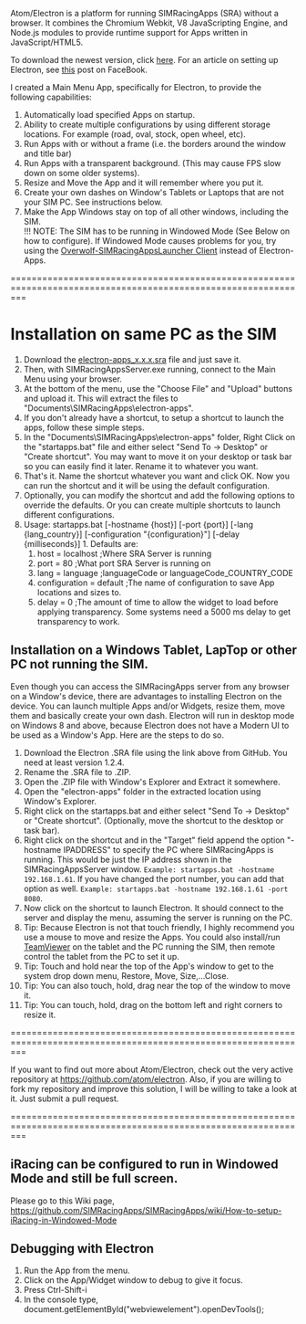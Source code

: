 Atom/Electron is a platform for running SIMRacingApps (SRA) without a browser.
It combines the Chromium Webkit, V8 JavaScripting Engine, and Node.js
modules to provide runtime support for Apps written in JavaScript/HTML5.

To download the newest version, click [here](https://github.com/SIMRacingApps/SIMRacingAppsElectron/releases/latest). For an article on setting up Electron, see [this](https://www.facebook.com/notes/simracingapps/electron-a-html-client-for-simracingapps/1196997937076853) post on FaceBook.

I created a Main Menu App, specifically for Electron, to provide the following capabilities:

1. Automatically load specified Apps on startup.
2. Ability to create multiple configurations by using different storage locations. 
     For example (road, oval, stock, open wheel, etc).
3. Run Apps with or without a frame (i.e. the borders around the window and title bar)
4. Run Apps with a transparent background. (This may cause FPS slow down on some older systems).
5. Resize and Move the App and it will remember where you put it.
6. Create your own dashes on Window's Tablets or Laptops that are not your SIM PC. See instructions below.
7. Make the App Windows stay on top of all other windows, including the SIM.<br />
   !!! NOTE: The SIM has to be running in Windowed Mode (See Below on how to configure).
   If Windowed Mode causes problems for you, try using the [Overwolf-SIMRacingAppsLauncher Client](https://github.com/SIMRacingApps/SIMRacingAppsOverwolf) instead of Electron-Apps.

===============================================================================================================

# Installation on same PC as the SIM

1. Download the [electron-apps_x.x.x.sra](https://github.com/SIMRacingApps/SIMRacingAppsElectron/releases/latest) 
   file and just save it. 
2. Then, with SIMRacingAppsServer.exe running, connect to the Main Menu using your browser.
3. At the bottom of the menu, use the "Choose File" and "Upload" buttons and upload it.
   This will extract the files to "Documents\SIMRacingApps\electron-apps".
4. If you don't already have a shortcut, to setup a shortcut to launch the apps, follow these simple steps.
  1. In the "Documents\SIMRacingApps\electron-apps" folder, 
     Right Click on the "startapps.bat" file and either select "Send To -> Desktop" or "Create shortcut".
     You may want to move it on your desktop or task bar so you can easily find it later.
     Rename it to whatever you want.
  2. That's it. Name the shortcut whatever you want and click OK.
     Now you can run the shortcut and it will be using the default configuration.
5. Optionally, you can modify the shortcut and add the following options to override the defaults. Or you can create multiple shortcuts to launch different configurations.
  1. Usage: startapps.bat \[-hostname {host}] \[-port {port}] \[-lang {lang_country}] \[-configuration "{configuration}"] \[-delay {milliseconds}]
    1. Defaults are:
      1.   host            = localhost    ;Where SRA Server is running
      2.   port            = 80           ;What port SRA Server is running on
      3.   lang            = language     ;languageCode or languageCode_COUNTRY_CODE
      3.   configuration   = default      ;The name of configuration to save App locations and sizes to.
      4.   delay           = 0            ;The amount of time to allow the widget to load before applying transparency. Some systems need a 5000 ms delay to get transparency to work.

## Installation on a Windows Tablet, LapTop or other PC not running the SIM.

Even though you can access the SIMRacingApps server from any browser on a Window's device,
there are advantages to installing Electron on the device. 
You can launch multiple Apps and/or Widgets, resize them, move them and basically create your own dash.
Electron will run in desktop mode on Windows 8 and above, because Electron does not have a Modern UI to be used as a Window's App.
Here are the steps to do so.

1. Download the Electron .SRA file using the link above from GitHub. You need at least version 1.2.4.
1. Rename the .SRA file to .ZIP.
1. Open the .ZIP file with Window's Explorer and Extract it somewhere.
1. Open the "electron-apps" folder in the extracted location using Window's Explorer.
1. Right click on the startapps.bat and either select "Send To -> Desktop" or "Create shortcut". (Optionally, move the shortcut to the desktop or task bar).
1. Right click on the shortcut and in the "Target" field append the option "-hostname IPADDRESS" to specify the PC where SIMRacingApps is running. This would be just the IP address shown in the SIMRacingAppsServer window.
``Example: startapps.bat -hostname 192.168.1.61``. If you have changed the port number, you can add that option as well. ``Example: startapps.bat -hostname 192.168.1.61 -port 8080``.
1. Now click on the shortcut to launch Electron. It should connect to the server and display the menu, assuming the server is running on the PC.
  1. Tip: Because Electron is not that touch friendly, I highly recommend you use a mouse to move and resize the Apps. 
     You could also install/run [TeamViewer](http://www.teamviewer.com) on the tablet and the PC running the SIM, then remote control the tablet from the PC to set it up.
  1. Tip: Touch and hold near the top of the App's window to get to the system drop down menu, Restore, Move, Size,...Close. 
  1. Tip: You can also touch, hold, drag near the top of the window to move it. 
  1. Tip: You can touch, hold, drag on the bottom left and right corners to resize it.
          
===============================================================================================================

If you want to find out more about Atom/Electron, check out the very active repository at https://github.com/atom/electron. Also, if you are willing to fork my repository and improve this solution, I will be willing to take a look at it. Just submit a pull request.

===============================================================================================================

## iRacing can be configured to run in Windowed Mode and still be full screen.

Please go to this Wiki page, https://github.com/SIMRacingApps/SIMRacingApps/wiki/How-to-setup-iRacing-in-Windowed-Mode

## Debugging with Electron

1. Run the App from the menu.
1. Click on the App/Widget window to debug to give it focus.
1. Press Ctrl-Shift-i
1. In the console type, document.getElementById("webviewelement").openDevTools();
